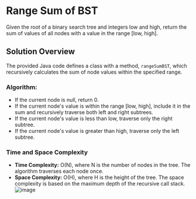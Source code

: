 # Range Sum of BST

Given the root of a binary search tree and integers low and high, return the sum of values of all nodes with a value in the range [low, high].

## Solution Overview

The provided Java code defines a class with a method, `rangeSumBST`, which recursively calculates the sum of node values within the specified range.

### Algorithm:

- If the current node is null, return 0.
- If the current node's value is within the range [low, high], include it in the sum and recursively traverse both left and right subtrees.
- If the current node's value is less than low, traverse only the right subtree.
- If the current node's value is greater than high, traverse only the left subtree.

### Time and Space Complexity

- **Time Complexity:** O(N), where N is the number of nodes in the tree. The algorithm traverses each node once.
- **Space Complexity:** O(H), where H is the height of the tree. The space complexity is based on the maximum depth of the recursive call stack.
![image](https://github.com/shwetasugure/LeetCode/assets/107701519/ef17eb79-8267-4847-ba69-4c32b960b1d8)

